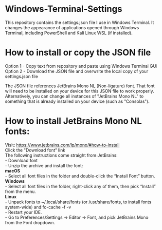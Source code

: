 # Windows-Terminal-Settings

This repository contains the settings.json file I use in Windows Terminal. It changes the appearance of applications opened through Windows Terminal, including PowerShell and Kali Linux WSL (if installed).

# How to install or copy the JSON file
  Option 1 - Copy text from repository and paste using Windows Terminal GUI
  Option 2 - Download the JSON file and overwrite the local copy of your settings.json file

The JSON file references JetBrains Mono NL (Non-ligature) font. That font will need to be installed on your device for this JSON file to work properly. Alternatively, you can change all instances of "JetBrains Mono NL" to something that is already installed on your device (such as "Consolas").

# How to install JetBrains Mono NL fonts:
  Visit: <a>https://www.jetbrains.com/lp/mono/#how-to-install</a> <br>
  Click the "Download font" link <br>
  The following instructions come straight from JetBrains: <br>
    - Download font <br>
    - Unzip the archive and install the font: <br>
    **macOS** <br>
      - Select all font files in the folder and double-click the “Install Font” button. <br>
    **Windows** <br>
      - Select all font files in the folder, right-click any of them, then pick “Install” from the menu. <br>
    **Linux** <br>
      - Unpack fonts to ~/.local/share/fonts (or /usr/share/fonts, to install fonts system-wide) and fc-cache -f -v <br>
      - Restart your IDE. <br>
      - Go to Preferences/Settings → Editor → Font, and pick JetBrains Mono from the Font dropdown. <br>

